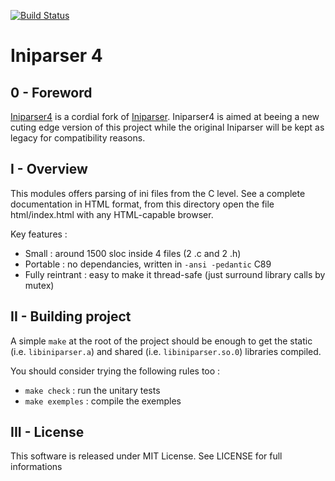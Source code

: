 [![Build Status](https://travis-ci.org/touilleMan/iniparser4.svg?branch=master)](https://travis-ci.org/touilleMan/iniparser4)

# Iniparser 4 #

## 0 - Foreword

[Iniparser4](https://github.com/touilleMan/iniparser4) is a cordial
fork of [Iniparser](https://github.com/ndevilla/iniparser).
Iniparser4 is aimed at beeing a new cuting edge version of this
project while the original Iniparser will be kept as legacy for
compatibility reasons.

## I - Overview

This modules offers parsing of ini files from the C level.
See a complete documentation in HTML format, from this directory
open the file html/index.html with any HTML-capable browser.

Key features :

 - Small : around 1500 sloc inside 4 files (2 .c and 2 .h)
 - Portable : no dependancies, written in `-ansi -pedantic` C89
 - Fully reintrant : easy to make it thread-safe (just surround
   library calls by mutex)

## II - Building project

A simple `make` at the root of the project should be enough to get the static
(i.e. `libiniparser.a`) and shared (i.e. `libiniparser.so.0`) libraries compiled.

You should consider trying the following rules too :

 - `make check` : run the unitary tests
 - `make exemples` : compile the exemples

## III - License

This software is released under MIT License.
See LICENSE for full informations
